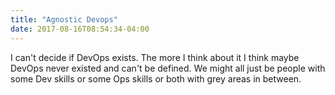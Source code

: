 ```yaml
---
title: "Agnostic Devops"
date: 2017-08-16T08:54:34-04:00
---
```


I can't decide if DevOps exists.  The more I think about it I think maybe DevOps
never existed and can't be defined.  We might all just be people with some Dev skills
or some Ops skills or both with grey areas in between. 


